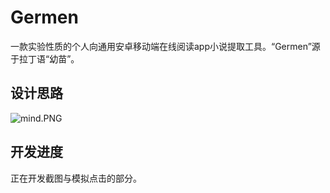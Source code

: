 # Germen

一款实验性质的个人向通用安卓移动端在线阅读app小说提取工具。“Germen”源于拉丁语“幼苗”。

## 设计思路

![mind.PNG](https://s2.loli.net/2023/03/05/SwvrBoVMe1ThK7D.png)

## 开发进度

正在开发截图与模拟点击的部分。
